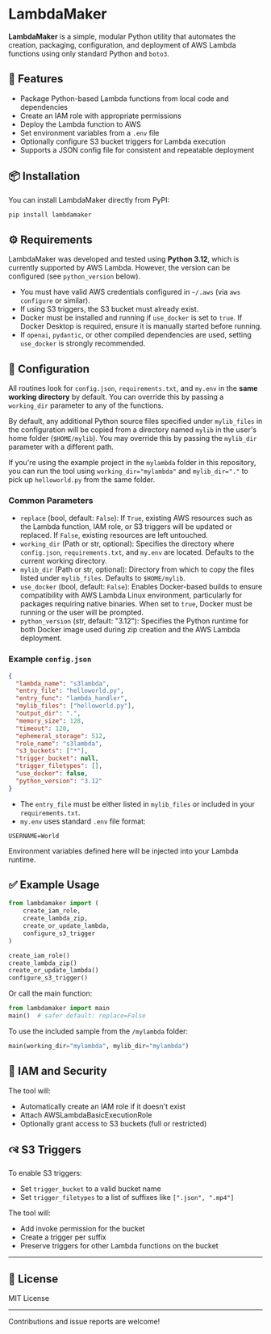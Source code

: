 # LambdaMaker

**LambdaMaker** is a simple, modular Python utility that automates the creation, packaging, configuration, and deployment of AWS Lambda functions using only standard Python and `boto3`.

## 🚀 Features

- Package Python-based Lambda functions from local code and dependencies
- Create an IAM role with appropriate permissions
- Deploy the Lambda function to AWS
- Set environment variables from a `.env` file
- Optionally configure S3 bucket triggers for Lambda execution
- Supports a JSON config file for consistent and repeatable deployment

## 📦 Installation

You can install LambdaMaker directly from PyPI:

```bash
pip install lambdamaker
```

## ⚙️ Requirements

LambdaMaker was developed and tested using **Python 3.12**, which is currently supported by AWS Lambda. However, the version can be configured (see `python_version` below).

- You must have valid AWS credentials configured in `~/.aws` (via `aws configure` or similar).
- If using S3 triggers, the S3 bucket must already exist.
- Docker must be installed and running if `use_docker` is set to `true`. If Docker Desktop is required, ensure it is manually started before running.
- If `openai`, `pydantic`, or other compiled dependencies are used, setting `use_docker` is strongly recommended.

## 🔧 Configuration

All routines look for `config.json`, `requirements.txt`, and `my.env` in the **same working directory** by default. You can override this by passing a `working_dir` parameter to any of the functions.

By default, any additional Python source files specified under `mylib_files` in the configuration will be copied from a directory named `mylib` in the user's home folder (`$HOME/mylib`). You may override this by passing the `mylib_dir` parameter with a different path.

If you're using the example project in the `mylambda` folder in this repository, you can run the tool using `working_dir="mylambda"` and `mylib_dir="."` to pick up `helloworld.py` from the same folder.

### Common Parameters

- `replace` (bool, default: `False`): If `True`, existing AWS resources such as the Lambda function, IAM role, or S3 triggers will be updated or replaced. If `False`, existing resources are left untouched.
- `working_dir` (Path or str, optional): Specifies the directory where `config.json`, `requirements.txt`, and `my.env` are located. Defaults to the current working directory.
- `mylib_dir` (Path or str, optional): Directory from which to copy the files listed under `mylib_files`. Defaults to `$HOME/mylib`.
- `use_docker` (bool, default: `False`): Enables Docker-based builds to ensure compatibility with AWS Lambda Linux environment, particularly for packages requiring native binaries. When set to `true`, Docker must be running or the user will be prompted.
- `python_version` (str, default: "3.12"): Specifies the Python runtime for both Docker image used during zip creation and the AWS Lambda deployment.

### Example `config.json`

```json
{
  "lambda_name": "s3lambda",
  "entry_file": "helloworld.py",
  "entry_func": "lambda_handler",
  "mylib_files": ["helloworld.py"],
  "output_dir": ".",
  "memory_size": 128,
  "timeout": 120,
  "ephemeral_storage": 512,
  "role_name": "s3lambda",
  "s3_buckets": ["*"],
  "trigger_bucket": null,
  "trigger_filetypes": [],
  "use_docker": false,
  "python_version": "3.12"
}
```

- The `entry_file` must be either listed in `mylib_files` or included in your `requirements.txt`.
- `my.env` uses standard `.env` file format:

```dotenv
USERNAME=World
```

Environment variables defined here will be injected into your Lambda runtime.

## ✅ Example Usage

```python
from lambdamaker import (
    create_iam_role,
    create_lambda_zip,
    create_or_update_lambda,
    configure_s3_trigger
)

create_iam_role()
create_lambda_zip()
create_or_update_lambda()
configure_s3_trigger()
```

Or call the main function:

```python
from lambdamaker import main
main()  # safer default: replace=False
```

To use the included sample from the `/mylambda` folder:

```python
main(working_dir="mylambda", mylib_dir="mylambda")
```

## 🔐 IAM and Security

The tool will:
- Automatically create an IAM role if it doesn't exist
- Attach AWSLambdaBasicExecutionRole
- Optionally grant access to S3 buckets (full or restricted)

## 🙣 S3 Triggers

To enable S3 triggers:
- Set `trigger_bucket` to a valid bucket name
- Set `trigger_filetypes` to a list of suffixes like `[".json", ".mp4"]`

The tool will:
- Add invoke permission for the bucket
- Create a trigger per suffix
- Preserve triggers for other Lambda functions on the bucket

---

## 📄 License

MIT License

---

Contributions and issue reports are welcome!

